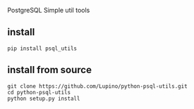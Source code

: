 PostgreSQL Simple util tools

install
-------

    pip install psql_utils


install from source
-------------------

    git clone https://github.com/Lupino/python-psql-utils.git
    cd python-psql-utils
    python setup.py install
